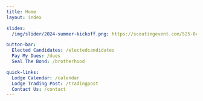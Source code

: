 ```yaml
---
title: Home
layout: index

slides:
  /img/slider/2024-summer-kickoff.png: https://scoutingevent.com/525-84415

button-bar:
  Elected Candidates: /electedcandidates
  Pay My Dues: /dues
  Seal The Bond: /brotherhood

quick-links:
  Lodge Calendar: /calendar
  Lodge Trading Post: /tradingpost
  Contact Us: /contact
---
```


